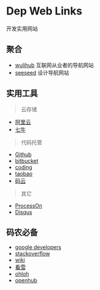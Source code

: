 # Dep Web Links
开发实用网站

## 聚合

- [wulihub](http://www.wulihub.com/) 互联网从业者的导航网站
- [seeseed](https://www.seeseed.com/) 设计导航网站

## 实用工具

> 云存储

- [阿里云](https://www.aliyun.com/)
- [七牛](https://www.qiniu.com/)

> 代码托管

- [Github](https://github.com/)
- [bitbucket](https://bitbucket.org/)
- [coding](https://coding.net/)
- [taobao](http://code.taobao.org/)
- [码云](https://git.oschina.net/)

> 其它

- [ProcessOn](https://www.processon.com/)
- [Disqus](https://disqus.com/)

## 码农必备

- [google developers](https://developers.google.cn/)
- [stackoverflow](http://stackoverflow.com/)
- [wiki](https://en.wikipedia.org/wiki/Main_Page)
- [看雪](http://www.pediy.com/)
- [ohloh](https://www.ohloh.net/)
- [openhub](https://www.openhub.net/)
